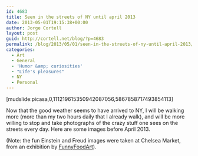 ```yaml
---
id: 4683
title: Seen in the streets of NY until april 2013
date: 2013-05-01T19:15:38+00:00
author: Jorge Cortell
layout: post
guid: http://cortell.net/blog/?p=4683
permalink: /blog/2013/05/01/seen-in-the-streets-of-ny-until-april-2013/
categories:
  - Art
  - General
  - 'Humor &amp; curiosities'
  - "Life's pleasures"
  - NY
  - Personal
---
```

[mudslide:picasa,0,111219615350942087056,5867858717493854113]

Now that the good weather seems to have arrived to NY, I will be walking more (more than my two hours daily that I already walk), and will be more willing to stop and take photographs of the crazy stuff one sees on the streets every day. Here are some images before April 2013.

(Note: the fun Einstein and Freud images were taken at Chelsea Market, from an exhibition by <a title="http://www.funnyfoodart.com" href="http://www.funnyfoodart.com" target="_blank">FunnyFoodArt</a>).